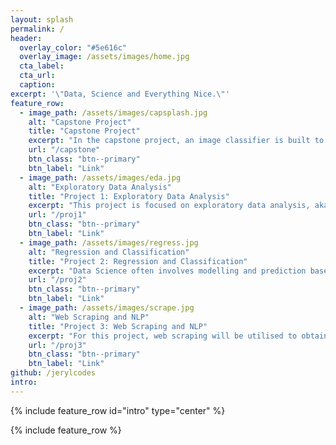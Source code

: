 ```yaml
---
layout: splash
permalink: /
header:
  overlay_color: "#5e616c"
  overlay_image: /assets/images/home.jpg
  cta_label: 
  cta_url: 
  caption: 
excerpt: '\"Data, Science and Everything Nice.\"'
feature_row:
  - image_path: /assets/images/capsplash.jpg
    alt: "Capstone Project"
    title: "Capstone Project"
    excerpt: "In the capstone project, an image classifier is built to classify grocery images. The outputs of the classifier can be integrated in customer service kiosks, warehouse systems and even online grocery platforms.<br> <br><br>"
    url: "/capstone"
    btn_class: "btn--primary"
    btn_label: "Link"
  - image_path: /assets/images/eda.jpg
    alt: "Exploratory Data Analysis"
    title: "Project 1: Exploratory Data Analysis"
    excerpt: "This project is focused on exploratory data analysis, aka “EDA”. EDA is an essential part of the data science analysis pipeline.<br> <br><br>"
    url: "/proj1"
    btn_class: "btn--primary"
    btn_label: "Link"
  - image_path: /assets/images/regress.jpg
    alt: "Regression and Classification"
    title: "Project 2: Regression and Classification"
    excerpt: "Data Science often involves modelling and prediction based on a dataset. In this project, techniques such as regression and classification are explored. <br><br>"
    url: "/proj2"
    btn_class: "btn--primary"
    btn_label: "Link"
  - image_path: /assets/images/scrape.jpg
    alt: "Web Scraping and NLP"
    title: "Project 3: Web Scraping and NLP"
    excerpt: "For this project, web scraping will be utilised to obtain data from websites. Following which, Natural Language Processing (NLP) will be used to analyse the text data obtained."
    url: "/proj3"
    btn_class: "btn--primary"
    btn_label: "Link"
github: /jerylcodes
intro:
---
```


{% include feature_row id="intro" type="center" %}

{% include feature_row %}